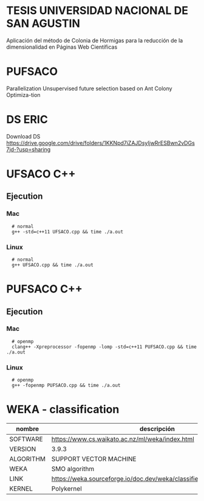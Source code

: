 
# TESIS UNIVERSIDAD NACIONAL DE SAN AGUSTIN
Aplicación del método de Colonia de Hormigas para la reducción de la dimensionalidad en Páginas Web Científicas

# PUFSACO
Parallelization Unsupervised future selection based on Ant Colony Optimiza-tion

# DS ERIC
Download DS
https://drive.google.com/drive/folders/1KKNpd7iZAJDsyIjwRrESBwn2vDGs7jd-?usp=sharing


# UFSACO C++

## Ejecution
### Mac

```
  # normal
  g++ -std=c++11 UFSACO.cpp && time ./a.out
```

### Linux

```
  # normal
  g++ UFSACO.cpp && time ./a.out
```

# PUFSACO C++

## Ejecution
### Mac

```
  # openmp
  clang++ -Xpreprocessor -fopenmp -lomp -std=c++11 PUFSACO.cpp && time ./a.out
```

### Linux

```
  # openmp
  g++ -fopenmp PUFSACO.cpp && time ./a.out
```

# WEKA - classification


| nombre 	|     descripción                       |
|---------------|----------------------|
| SOFTWARE 	| https://www.cs.waikato.ac.nz/ml/weka/index.html                           |
| VERSION  	| 3.9.3                                                                     |
| ALGORITHM 	| SUPPORT VECTOR MACHINE                                                |
| WEKA 	|  SMO algorithm|
| LINK 	|  https://weka.sourceforge.io/doc.dev/weka/classifiers/functions/SMO.html |
| KERNEL		| Polykernel                                                            |
